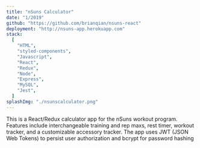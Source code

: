 ```yaml
---
title: "nSuns Calculator"
date: "1/2019"
github: "https://github.com/brianqian/nsuns-react"
deployment: "http://nsuns-app.herokuapp.com"
stack:
  [
    "HTML",
    "styled-components",
    "Javascript",
    "React",
    "Redux",
    "Node",
    "Express",
    "MySQL",
    "Jest",
  ]
splashImg: "./nsunscalculator.png"
---
```


This is a React/Redux calculator app for the nSuns workout program. Features include interchangeable training and rep maxs, rest timer, workout tracker, and a customizable accessory tracker. The app uses JWT (JSON Web Tokens) to persist user authorization and bcrypt for password hashing
